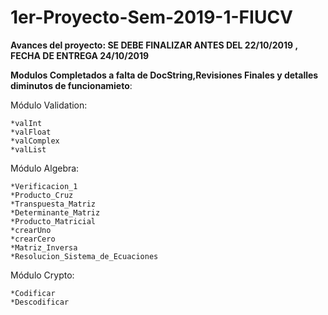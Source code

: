 # 1er-Proyecto-Sem-2019-1-FIUCV

**Avances del proyecto: SE DEBE FINALIZAR ANTES DEL 22/10/2019 , FECHA DE ENTREGA 24/10/2019**

**Modulos Completados a falta de DocString,Revisiones Finales y detalles diminutos de funcionamieto**:

  Módulo Validation:

    *valInt
    *valFloat
    *valComplex
    *valList
    
  Módulo Algebra:
  
    *Verificacion_1
    *Producto_Cruz
    *Transpuesta_Matriz
    *Determinante_Matriz
    *Producto_Matricial
    *crearUno
    *crearCero
    *Matriz_Inversa
    *Resolucion_Sistema_de_Ecuaciones
    
  Módulo Crypto:

    *Codificar
    *Descodificar

